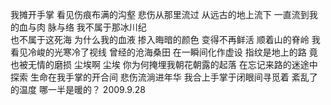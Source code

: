 我摊开手掌
看见伤痕布满的沟壑
悲伤从那里流过
从远古的地上流下
一直流到我的血与肉 脉与络
我不属于那冰川纪   
也不属于这死海
为什么我的血液
掺入晦暗的颜色
变得不再鲜活
顺着山的脊岭
我看见冷峻的光寒冷了视线
曾经的沧海桑田
在一瞬间化作虚设
指纹是地上的路
竟也被无情的磨损
尘埃啊 尘埃
你为何掩埋我朝花朝露的起落
在忘记来路的迷途中探索
生命在我手掌的开合间
悲伤流淌进年华
我合上手掌于闭眼间寻觅着
紊乱了的温度
哪一半是暖的？
                           2009.9.28